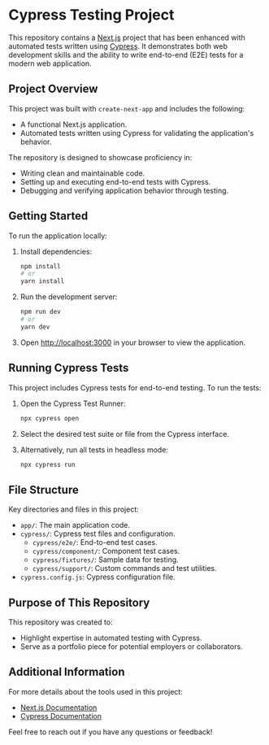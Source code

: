 # Cypress Testing Project

This repository contains a [Next.js](https://nextjs.org/) project that has been enhanced with automated tests written using [Cypress](https://www.cypress.io/). It demonstrates both web development skills and the ability to write end-to-end (E2E) tests for a modern web application.

## Project Overview

This project was built with `create-next-app` and includes the following:

- A functional Next.js application.
- Automated tests written using Cypress for validating the application's behavior.

The repository is designed to showcase proficiency in:

- Writing clean and maintainable code.
- Setting up and executing end-to-end tests with Cypress.
- Debugging and verifying application behavior through testing.

## Getting Started

To run the application locally:

1. Install dependencies:
   ```bash
   npm install
   # or
   yarn install
   ```

2. Run the development server:
   ```bash
   npm run dev
   # or
   yarn dev
   ```

3. Open [http://localhost:3000](http://localhost:3000) in your browser to view the application.

## Running Cypress Tests

This project includes Cypress tests for end-to-end testing. To run the tests:

1. Open the Cypress Test Runner:
   ```bash
   npx cypress open
   ```

2. Select the desired test suite or file from the Cypress interface.

3. Alternatively, run all tests in headless mode:
   ```bash
   npx cypress run
   ```

## File Structure

Key directories and files in this project:

- `app/`: The main application code.
- `cypress/`: Cypress test files and configuration.
  - `cypress/e2e/`: End-to-end test cases.
  - `cypress/component/`: Component test cases.
  - `cypress/fixtures/`: Sample data for testing.
  - `cypress/support/`: Custom commands and test utilities.
- `cypress.config.js`: Cypress configuration file.

## Purpose of This Repository

This repository was created to:

- Highlight expertise in automated testing with Cypress.
- Serve as a portfolio piece for potential employers or collaborators.

## Additional Information

For more details about the tools used in this project:

- [Next.js Documentation](https://nextjs.org/docs)
- [Cypress Documentation](https://docs.cypress.io/)

Feel free to reach out if you have any questions or feedback!
